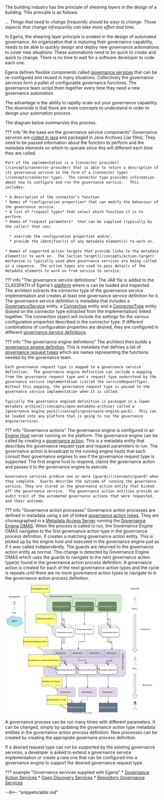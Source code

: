 <!-- SPDX-License-Identifier: CC-BY-4.0 -->
<!-- Copyright Contributors to the ODPi Egeria project 2020. -->

The building industry has the principle of *shearing layers* in the design of a building.  This principle is as follows: 

*... Things that need to change frequently should be easy to change.  Those aspects that change infrequently can take more effort and time.*

In Egeria, the shearing layer principle is evident in the design of automated governance.  An organization that is maturing their governance capability, needs to be able to quickly design and deploy new governance automations to cover new situations.  These automations need to be quick to create and quick to change.  There is no time to wait for a software developer to code each one.  

Egeria defines flexible components called [governance services](/concepts/governance-services) that can be re-configured and reused in many situations.  Collectively the governance services form a pallet of configurable governance functions.  The governance team script them together every time they need a new governance automation.

The advantage is the ability to rapidly scale out your governance capability.  The downside is that there are more concepts to understand in order to design your automation process.

The diagram below summarizes this process.  

??? info "At the base are the governance service components"
    Governance services are [coded in java](/guides/developer/#extending-egeria-using-connectors) and packaged in Java Archives (Jar files).  They need to be passed information about the function to perform and the metadata elements on which to operate since this will different each time they are called.

    Part of the implementation is a [connector provider](/concepts/connector-provider) that is able to return a description of its governance service in the form of a [connector type](/concepts/connector-type).  The connector type provides information about how to configure and run the governance service.   This includes:

    * A description of the connector's function
    * Names of *configuration properties* that can modify the behaviour of the governance service.
    * A list of *request types* that select which function it is to perform.
    * Names of *request parameters*  that can be supplied (typically by the caller) that can:

      * override the configuration properties and/or,
      * provide the identifier(s) of any metadata element(s) to work on.
  
    * Names of supported action targets that provide links to the metadata element(s) to work on.  The [action target](/concepts/action-target) mechanism is typically used when governance services are being called in a sequence.  The action types are used to pass details of the metadata elements to work on from service to service.

??? info "The governance service definitions"
    The JAR file is added to the CLASSPATH of Egeria's [platform](/concepts/omag-server-platform) where is can be loaded and inspected.  The architect extracts the connector type of the governance service implementation and creates at least one governance service definition for it.  The governance service definition is metadata that includes a [GovernanceService](/types/4/0461-Governance-Engines) entity, a [Connection](/types/2/0201-Connectors-and-Connections) entity and a [ConnectorType](/types/2/0201-Connectors-and-Connections) entity (based on the connector type extracted from the implementation) linked together.  The connection object will include the settings for the various configuration properties described in the connector type.  If different combinations of configuration properties are desired, they are configured in different [governance service definitions](/concepts/governance-service-definition).

??? info "The governance engine definitions"
    The architect then builds a [governance engine definition](/concepts/governance-engine-definition).  This is metadata that defines a list of [governance request types](/concepts/governance-request-type) which are names representing the functions needed by the governance team.

    Each governance request type is mapped to a governance service definition.  The governance engine definition can include a mapping from the governance request type and a request type understood by the governance service implementation (called the serviceRequestType).  Without this mapping, the governance request type is passed to the governance service implementation when it is called.

    Typically the governance engined definition is packaged in a [open metadata archive](/concepts/open-metadata-archive) called a [governance engine pack](/concepts/governance-engine-pack).  This can be loaded into any platform that is going to run the governance engine/services.

??? info "Governance actions"
    The governance engine is configured in an [Engine Host](/concepts/engine-host) server running on the platform.  The governance engine can be called by creating a [governance action](/concepts/governance-action).  This is a metadata entity that describes the governance request type and request parameters to run.  The governance action is broadcast to the running engine hosts that each consult their governance engines to see if the governance request type is supported.  The first engine host to respond, claims the governance action and passes it to the governance engine to execute.

    Governance services produce one or more [guards](/concepts/guard) when they complete.  Guards describe the outcome of running the governance service. They are stored in the governance action entity that kicked off the governance service.  The governance action entities provide an audit trail of the automated governance actions that were requested, and their outcome.

??? info "Governance action processes"
    Governance action processes are defined in metadata using a set of linked [governance action types](/concepts/governance-action-type).  They are choreographed in a [Metadata Access Server](/concepts/metadata-access-server) running the [Governance Engine OMAS](/services/omas/governance-engine/overview). When the process is called to run, the Governance Engine OMAS navigates to the first governance action type in the governance process definition.  It creates a matching governance action entity.  This is picked up by the engine host and executed in the governance engine just as if it was called independently.  The guards are returned to the governance action entity as normal.  This change is detected by Governance Engine OMAS which uses the guards to navigate to the next governance action type(s) found in the governance action process definition.  A governance action is created for each of the next governance action types and the cycle is repeats until there are no more governance action types to navigate to in the governance action process definition.

![Layers of governance automation](governance-engines-layering.svg)

A governance process can be run many times with different parameters.  It can be changed, simply by updating the governance action type metadata entities in the governance action process definition.  New processes can be created by creating the appropiate governane process definition.

If a desired request type can not be supported by the existing governance services, a developer is asked to extend a governance service implementation or create a new one that can be configured into a governance engine to support the desired governance request type.

??? example "Governance services supplied with Egeria"
    * [Governance Action Services](/connectors/#governance-action-services)
    * [Open Discovery Services](/connectors/#open-discovery-services)
    * [Repository Governance Services](/connectors/#repository-governance-services)

--8<-- "snippets/abbr.md"